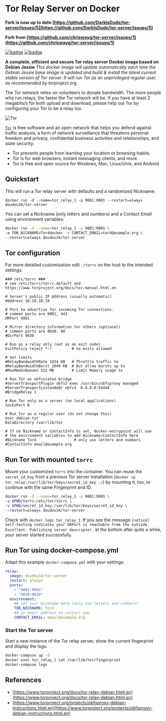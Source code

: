 # Tor Relay Server on Docker

**Fork is now up to date [https://github.com/DarkIsDude/tor-server/issues/5](https://github.com/DarkIsDude/tor-server/issues/5)**

**Fork from [https://github.com/chriswayg/tor-server/issues/1](https://github.com/chriswayg/tor-server/issues/1)**

[![badge](https://images.microbadger.com/badges/image/doudou34/tor-server.svg)](https://microbadger.com/images/doudou34/tor-server "Get your own image badge on microbadger.com") [![badge](https://images.microbadger.com/badges/version/doudou34/tor-server.svg)](https://microbadger.com/images/doudou34/tor-server "Get your own version badge on microbadger.com")

**A complete, efficient and secure Tor relay server Docker image based on Debian Jessie**
*This docker image will update automatically each time the Debian Jessie base image is updated and build & install the latest current stable version of Tor server. It will run Tor as an unprivileged regular user, as recommended by torproject.org.*

The Tor network relies on volunteers to donate bandwidth. The more people who run relays, the faster the Tor network will be. If you have at least 2 megabits/s for both upload and download, please help out Tor by configuring your Tor to be a relay too.

![Tor](https://www.torproject.org/images/tor-logo.jpg "Tor logo")

[`Tor`][1] is free software and an open network that helps you defend against
traffic analysis, a form of network surveillance that threatens personal
freedom and privacy, confidential business activities and relationships, and
state security.

- Tor prevents people from learning your location or browsing habits.
- Tor is for web browsers, instant messaging clients, and more.
- Tor is free and open source for Windows, Mac, Linux/Unix, and Android

## Quickstart

This will run a Tor relay server with defaults and a randomized Nickname:

`docker run -d --name=tor_relay_1 -p 9001:9001 --restart=always doudou34/tor-server`

You can set a Nickname (only letters and numbers) and a Contact Email using environment variables:

```bash
docker run -d --name=tor_relay_1 -p 9001:9001 \
-e TOR_NICKNAME=Tor4docker -e CONTACT_EMAIL=tor4@example.org \
--restart=always doudou34/tor-server
```

## Tor configuration

For more detailed customisation edit `./torrc` on the host to the intended settings:

```env
### /etc/torrc ###
# see /etc/torrc/torrc.default and https://www.torproject.org/docs/tor-manual.html.en

# Server's public IP Address (usually automatic)
#Address 10.10.10.10

# Port to advertise for incoming Tor connections.
# common ports are 9001, 443
ORPort 9001

# Mirror directory information for others (optional)
# common ports are 9030, 80
#DirPort 9030

# Run as a relay only (not as an exit node)
ExitPolicy reject *:*         # no exits allowed

# Set limits
#RelayBandwidthRate 1024 KB   # Throttle traffic to
#RelayBandwidthBurst 2048 KB  # But allow bursts up to
#MaxMemInQueues 512 MB        # Limit Memory usage to

# Run Tor as obfuscated bridge
#ServerTransportPlugin obfs3 exec /usr/bin/obfsproxy managed
#ServerTransportListenAddr obfs3  0.0.0.0:54444
#BridgeRelay 1

# Run Tor only as a server (no local applications)
SocksPort 0

# Run Tor as a regular user (do not change this)
User debian-tor
DataDirectory /var/lib/tor

# If no Nickname or ContactInfo is set, docker-entrypoint will use
# the environment variables to add Nickname/ContactInfo here
#Nickname Tor4                 # only use letters and numbers
#ContactInfo email@example.org
```

## Run Tor with mounted `torrc`

Mount your customized `torrc` into the container. You can reuse the `secret_id_key` from a previous Tor server installation (`docker cp tor_relay:/var/lib/tor/keys/secret_id_key ./`) by mounting it, too, to continue with the same Fingerprint and ID.

```bash
docker run -d --name=tor_relay_1 -p 9001:9001 \
-v $PWD/torrc:/etc/tor/torrc \
-v $PWD/secret_id_key:/var/lib/tor/keys/secret_id_key \
--restart=always doudou34/tor-server
```

Check with ```docker logs tor_relay_1```. If you see the message ```[notice] Self-testing indicates your ORPort is reachable from the outside. Excellent. Publishing server descriptor.``` at the bottom after quite a while, your server started successfully.

## Run Tor using docker-compose.yml

Adapt this example `docker-compose.yml` with your settings:

```yaml
relay:
  image: doudou34/tor-server
  restart: always
  ports:
    - "9001:9001"
    - "9030:9030"
  environment:
    ## set your Nickname here (only use letters and numbers)
    TOR_NICKNAME: Tor4
    ## an email address to contact you
    CONTACT_EMAIL: email@example.org
```

### Start the Tor server

Start a new instance of the Tor relay server, show the current fingerprint and display the logs:

```bash
docker-compose up -d
docker exec tor_relay_1 cat /var/lib/tor/fingerprint
docker-compose logs
```

## References

- [https://www.torproject.org/docs/tor-relay-debian.html.en](https://www.torproject.org/docs/tor-relay-debian.html.en)
- [https://www.torproject.org/projects/obfsproxy-debian-instructions.html.en](https://www.torproject.org/projects/obfsproxy-debian-instructions.html.en)

[1]: https://www.torproject.org/
